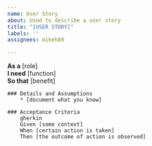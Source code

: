 ```yaml
---
name: User Story
about: Used to describe a user story
title: "[USER STORY]"
labels: ''
assignees: mikeh89

---
```


**As a** [role]  
    **I need** [function]  
    **So that** [benefit]  
          
    ### Details and Assumptions
        * [document what you know]      

    ### Acceptance Criteria     
        gherkin 
        Given [some context]
        When [certain action is taken]
        Then [the outcome of action is observed]
